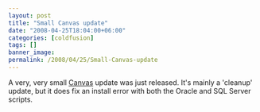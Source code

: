 ```yaml
---
layout: post
title: "Small Canvas update"
date: "2008-04-25T18:04:00+06:00"
categories: [coldfusion]
tags: []
banner_image: 
permalink: /2008/04/25/Small-Canvas-update
---
```


A very, very small <a href="http://canvas.riaforge.org">Canvas</a> update was just released. It's mainly a 'cleanup' update, but it does fix an install error with both the Oracle and SQL Server scripts.